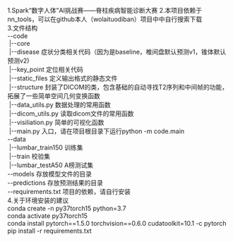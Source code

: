 1.Spark“数字人体”AI挑战赛——脊柱疾病智能诊断大赛
2.本项目依赖于nn_tools，可以在github本人（wolaituodiban）项目中中自行搜索下载  
3.文件结构  
--code  
&nbsp;|--core  
&nbsp;|--disease        症状分类相关代码（因为是baseline，椎间盘默认预测v1，锥体默认预测v2)  
&nbsp;|--key_point      定位相关代码  
&nbsp;|--static_files   定义输出格式的静态文件  
&nbsp;|--structure      封装了DICOM的类，包含基础的自动寻找T2序列和中间帧的功能，拓展了一些简单空间几何变换函数  
&nbsp;|--data_utils.py  数据处理的常用函数  
&nbsp;|--dicom_utils.py 读取dicom文件的常用函数  
&nbsp;|--visiliation.py 简单的可视化函数  
&nbsp;|--main.py            入口，请在项目根目录下运行python -m code.main  
--data  
&nbsp;|--lumbar_train150    训练集  
&nbsp;|--train              校验集  
&nbsp;|--lumbar_testA50     A榜测试集  
--models                  存放模型文件的目录  
--predictions             存放预测结果的目录  
--requirements.txt        项目的依赖，请自行安装      
4.关于环境安装的建议  
conda create -n py37torch15 python=3.7  
conda activate py37torch15  
conda install pytorch==1.5.0 torchvision==0.6.0 cudatoolkit=10.1 -c pytorch  
pip install -r requirements.txt